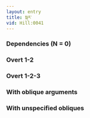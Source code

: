 ```yaml
---
layout: entry
title: སྐར་
vid: Hill:0041
---
```

### Dependencies (N = 0)


### Overt 1-2


### Overt 1-2-3


### With oblique arguments


### With unspecified obliques
